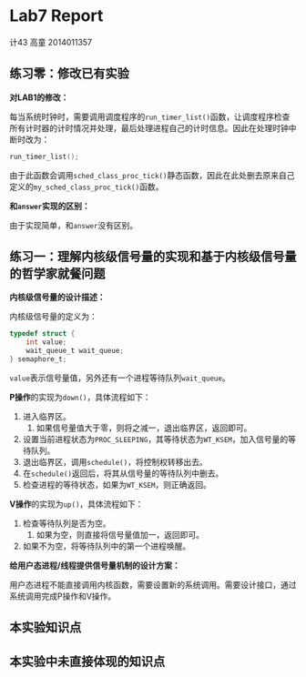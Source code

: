 # Lab7 Report

计43 高童 2014011357

## 练习零：修改已有实验

**对LAB1的修改：**

每当系统时钟时，需要调用调度程序的`run_timer_list()`函数，让调度程序检查所有计时器的计时情况并处理，最后处理进程自己的计时信息。因此在处理时钟中断时改为：

```C
run_timer_list();
```

由于此函数会调用`sched_class_proc_tick()`静态函数，因此在此处删去原来自己定义的`my_sched_class_proc_tick()`函数。

**和`answer`实现的区别：**

由于实现简单，和`answer`没有区别。

## 练习一：理解内核级信号量的实现和基于内核级信号量的哲学家就餐问题

**内核级信号量的设计描述：**

内核级信号量的定义为：

```C
typedef struct {
    int value;
    wait_queue_t wait_queue;
} semaphore_t;
```

`value`表示信号量值，另外还有一个进程等待队列`wait_queue`。

**P操作**的实现为`down()`，具体流程如下：

1. 进入临界区。
   1. 如果信号量值大于零，则将之减一，退出临界区，返回即可。
2. 设置当前进程状态为`PROC_SLEEPING`，其等待状态为`WT_KSEM`，加入信号量的等待队列。
3. 退出临界区，调用`schedule()`，将控制权转移出去。
4. 在`schedule()`返回后，将其从信号量的等待队列中删去。
5. 检查进程的等待状态，如果为`WT_KSEM`，则正确返回。

**V操作**的实现为`up()`，具体流程如下：

1. 检查等待队列是否为空。
   1. 如果为空，则直接将信号量值加一，返回即可。
2. 如果不为空，将等待队列中的第一个进程唤醒。

**给用户态进程/线程提供信号量机制的设计方案：**

用户态进程不能直接调用内核函数，需要设置新的系统调用。需要设计接口，通过系统调用完成P操作和V操作。

## 本实验知识点



## 本实验中未直接体现的知识点

